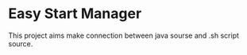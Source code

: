 # Easy Start Manager 
  This project aims make connection between java sourse and .sh script source.
  
  
